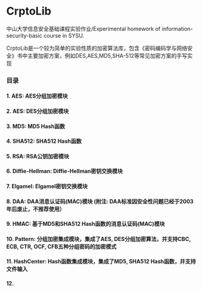 # CrptoLib
中山大学信息安全基础课程实验作业/Experimental homework of information-security-basic course in SYSU.

CrptoLib是一个较为简单的实验性质的加密算法库，包含《密码编码学与网络安全》书中主要加密方案，例如DES,AES,MD5,SHA-512等常见加密方案的手写实现

### 目录
#### 1. AES: AES分组加密模块
#### 2. AES: DES分组加密模块
#### 3. MD5: MD5 Hash函数
#### 4. SHA512: SHA512 Hash函数
#### 5. RSA: RSA公钥加密模块
#### 6. Diffie-Hellman: Diffie-Hellman密钥交换模块
#### 7. Elgamel: Elgamel密钥交换模块
#### 8. DAA: DAA消息认证码(MAC)模块 (附注: DAA标准因安全性问题已经于2003年后废止，不推荐使用）
#### 9. HMAC: 基于MD5和SHA512 Hash函数的消息认证码(MAC)模块
#### 10. Pattern: 分组加密集成模块，集成了AES, DES分组加密算法，并支持CBC, ECB, CTR, OCF, CFB五种分组密码的加密模式
#### 11. HashCenter: Hash函数集成模块，集成了MD5, SHA512 Hash函数，并支持文件输入
#### 12. 

